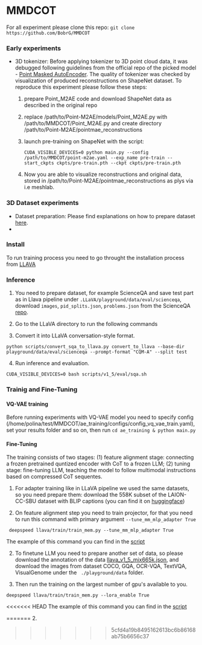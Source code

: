 # MMDCOT

For all experiment please clone this repo: ```git clone https://github.com/BobrG/MMDCOT```

### Early experiments

* 3D tokenizer:
  Before applying tokenizer to 3D point cloud data, it was debugged following guidelines from the official repo of the picked model - [Point Masked AutoEncoder](https://github.com/ZrrSkywalker/Point-M2AE/tree/main). The quality of tokenizer was checked by visualization of produced reconstructions on ShapeNet dataset. To reproduce this experiment please follow these steps:
  1. prepare Point_M2AE code and download ShapeNet data as described in the original repo
  
  2. replace /path/to/Point-M2AE/models/Point_M2AE.py with /path/to/MMDCOT/Point_M2AE.py and create directory /path/to/Point-M2AE/pointmae_reconstructions
 
  3. launch pre-training on ShapeNet with the script:
      ```
      CUDA_VISIBLE_DEVICES=0 python main.py --config /path/to/MMDCOT/point-m2ae.yaml --exp_name pre-train --start_ckpts ckpts/pre-train.pth --ckpt ckpts/pre-train.pth
      ```
  4. Now you are able to visualize reconstructions and original data, stored in /path/to/Point-M2AE/pointmae_reconstructions as plys via i.e meshlab.
  

### 3D Dataset experiments

* Dataset preparation:
  Please find explanations on how to prepare dataset [here](https://github.com/BobrG/MMDCOT/tree/main/ae_training/dataset#readme).
* 
### Install

To run training process you need to go throught the installation process from [LLAVA](https://github.com/PolinaDruzhinina/LLaVA?tab=readme-ov-file#install)

### Inference

1. You need to prepare dataset, for example ScienceQA and save test part as in Llava pipeline under ```.LLaVA/playground/data/eval/scienceqa```, download ```images```, ```pid_splits.json```, ```problems.json``` from the ScienceQA [repo](https://github.com/lupantech/ScienceQA).
2. Go to the LLaVA directory to run the following commands

3. Convert it into LLaVA conversation-style format.

```
python scripts/convert_sqa_to_llava.py convert_to_llava --base-dir playground/data/eval/scienceqa --prompt-format "CQM-A" --split test
```
4. Run inference and evaluation.

```
CUDA_VISIBLE_DEVICES=0 bash scripts/v1_5/eval/sqa.sh
```

### Trainig and Fine-Tuning
####  VQ-VAE training
Before running experiments with VQ-VAE model you need to specify config (/home/polina/test/MMDCOT/ae_training/configs/config_vq_vae_train.yaml), set your results folder and so on, then run ``` cd ae_training & python main.py ```


####  Fine-Tuning
The training consists of two stages: (1) feature alignment stage: connecting a frozen pretrained quntized encoder with CoT to a frozen LLM; (2) tuning stage: fine-tuning LLM, teaching the model to follow multimodal instructions based on compressed CoT sequentes.

1. For adapter training like in LLaVA pipeline we used the same datasets, so you need prepare them: download the 558K subset of the LAION-CC-SBU dataset with BLIP captions (you can find it on [huggingface](https://huggingface.co/datasets/liuhaotian/LLaVA-Pretrain))

2. On feature alignment step you need to train projector, for that you need to run this command with primary argument ```--tune_mm_mlp_adapter True``` 
```
 deepspeed llava/train/train_mem.py --tune_mm_mlp_adapter True

 ```
 The example of this command you can find in the [script](https://github.com/PolinaDruzhinina/LLaVA/blob/main/scripts/pretrain.sh) 

 2. To finetune LLM you need to prepare another set of data, so please download the annotation of the data [llava_v1_5_mix665k.json](https://huggingface.co/datasets/liuhaotian/LLaVA-Instruct-150K/blob/main/llava_v1_5_mix665k.json), and download the images from dataset COCO, GQA, OCR-VQA, TextVQA, VisualGenome under the ``` ./playground/data``` folder.

 3. Then run the training on the largest number of gpu's available to you. 

 ```
deepspeed llava/train/train_mem.py --lora_enable True 
 ```

<<<<<<< HEAD
 The example of this command you can find in the [script](https://github.com/PolinaDruzhinina/LLaVA/blob/main/scripts/finetune_lora.sh) 
 
=======
 2. 
>>>>>>> 5cfd4a19b8495162613bc6b86168ab75b6656c37
